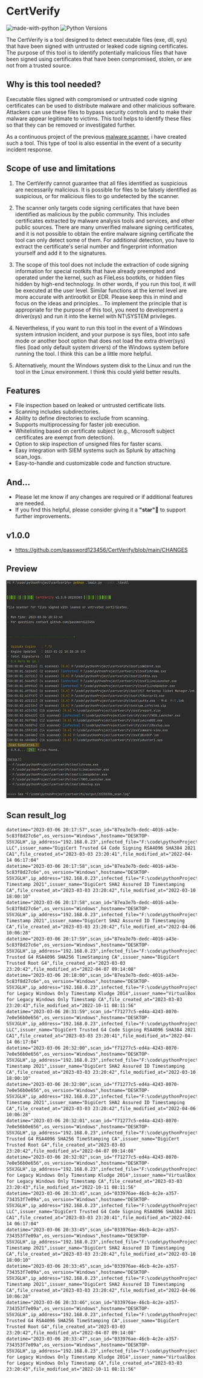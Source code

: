 # CertVerify
![made-with-python][made-with-python]
![Python Versions][pyversion-button]

[pyversion-button]: https://img.shields.io/pypi/pyversions/Markdown.svg
[made-with-python]: https://img.shields.io/badge/Made%20with-Python-1f425f.svg


The CertVerify is a tool designed to detect executable files (exe, dll, sys) that have been signed with untrusted or leaked code signing certificates. The purpose of this tool is to identify potentially malicious files that have been signed using certificates that have been compromised, stolen, or are not from a trusted source.


## Why is this tool needed?
Executable files signed with compromised or untrusted code signing certificates can be used to distribute malware and other malicious software. Attackers can use these files to bypass security controls and to make their malware appear legitimate to victims. This tool helps to identify these files so that they can be removed or investigated further.

As a continuous project of the previous [malware scanner](https://github.com/password123456/malwarescanner), i have created such a tool. This type of tool is also essential in the event of a security incident response.


## Scope of use and limitations
1. The CertVerify cannot guarantee that all files identified as suspicious are necessarily malicious. It is possible for files to be falsely identified as suspicious, or for malicious files to go undetected by the scanner.

2. The scanner only targets code signing certificates that have been identified as malicious by the public community. This includes certificates extracted by malware analysis tools and services, and other public sources. There are many unverified malware signing certificates, and it is not possible to obtain the entire malware signing certificate the tool can only detect some of them. For additional detection, you have to extract the certificate's serial number and fingerprint information yourself and add it to the signatures.


3. The scope of this tool does not include the extraction of code signing information for special rootkits that have already preempted and operated under the kernel, such as FileLess bootkits, or hidden files hidden by high-end technology. In other words, if you run this tool, it will be executed at the user level. Similar functions at the kernel level are more accurate with antirootkit or EDR. Please keep this in mind and focus on the ideas and principles... To implement the principle that is appropriate for the purpose of this tool, you need to development a driver(sys) and run it into the kernel with NT\SYSTEM privileges.

4. Nevertheless, if you want to run this tool in the event of a Windows system intrusion incident, and your purpose is sys files, boot into safe mode or another boot option that does not load the extra driver(sys) files (load only default system drivers) of the Windows system before running the tool. I think this can be a little more helpful.

5. Alternatively, mount the Windows system disk to the Linux and run the tool in the Linux environment. I think this could yield better results.


## Features
- File inspection based on leaked or untrusted certificate lists.
- Scanning includes subdirectories.
- Ability to define directories to exclude from scanning.
- Supports multiprocessing for faster job execution.
- Whitelisting based on certificate subject (e.g., Microsoft subject certificates are exempt from detection).
- Option to skip inspection of unsigned files for faster scans.
- Easy integration with SIEM systems such as Splunk by attaching scan_logs.
- Easy-to-handle and customizable code and function structure.


## And...
- Please let me know if any changes are required or if additional features are needed.
- If you find this helpful, please consider giving it a **"star"**:star2: to support further improvements.


## v1.0.0
- https://github.com/password123456/CertVerify/blob/main/CHANGES

## Preview
![preview](https://github.com/password123456/CertVerify/blob/main/preview.JPG)

## Scan result_log

```
datetime="2023-03-06 20:17:57",scan_id="87ea3e7b-dedc-4016-a43e-5c83f8d27c6e",os_version="Windows",hostname="DESKTOP-S5VJGLH",ip_address="192.168.0.23",infected_file="F:\code\pythonProject\certverify\test\chrome.exe",signature_hash="sha256",serial_number="0e4418e2dede36dd2974c3443afb5ce5",thumbprint="7d3d117664f121e592ef897973ef9c159150e3d736326e9cd2755f71e0febc0c",subject_name="Google LLC",issuer_name="DigiCert Trusted G4 Code Signing RSA4096 SHA384 2021 CA1",file_created_at="2023-03-03 23:20:41",file_modified_at="2022-04-14 06:17:04"
datetime="2023-03-06 20:17:58",scan_id="87ea3e7b-dedc-4016-a43e-5c83f8d27c6e",os_version="Windows",hostname="DESKTOP-S5VJGLH",ip_address="192.168.0.23",infected_file="F:\code\pythonProject\certverify\test\LineLauncher.exe",signature_hash="sha256",serial_number="0d424ae0be3a88ff604021ce1400f0dd",thumbprint="b3109006bc0ad98307915729e04403415c83e3292b614f26964c8d3571ecf5a9",subject_name="DigiCert Timestamp 2021",issuer_name="DigiCert SHA2 Assured ID Timestamping CA",file_created_at="2023-03-03 23:20:42",file_modified_at="2022-03-10 18:00:10"
datetime="2023-03-06 20:17:58",scan_id="87ea3e7b-dedc-4016-a43e-5c83f8d27c6e",os_version="Windows",hostname="DESKTOP-S5VJGLH",ip_address="192.168.0.23",infected_file="F:\code\pythonProject\certverify\test\LineUpdater.exe",signature_hash="sha256",serial_number="0d424ae0be3a88ff604021ce1400f0dd",thumbprint="b3109006bc0ad98307915729e04403415c83e3292b614f26964c8d3571ecf5a9",subject_name="DigiCert Timestamp 2021",issuer_name="DigiCert SHA2 Assured ID Timestamping CA",file_created_at="2023-03-03 23:20:42",file_modified_at="2022-04-06 10:06:28"
datetime="2023-03-06 20:17:59",scan_id="87ea3e7b-dedc-4016-a43e-5c83f8d27c6e",os_version="Windows",hostname="DESKTOP-S5VJGLH",ip_address="192.168.0.23",infected_file="F:\code\pythonProject\certverify\test\TWOD_Launcher.exe",signature_hash="sha256",serial_number="073637b724547cd847acfd28662a5e5b",thumbprint="281734d4592d1291d27190709cb510b07e22c405d5e0d6119b70e73589f98acf",subject_name="DigiCert Trusted G4 RSA4096 SHA256 TimeStamping CA",issuer_name="DigiCert Trusted Root G4",file_created_at="2023-03-03 23:20:42",file_modified_at="2022-04-07 09:14:08"
datetime="2023-03-06 20:18:00",scan_id="87ea3e7b-dedc-4016-a43e-5c83f8d27c6e",os_version="Windows",hostname="DESKTOP-S5VJGLH",ip_address="192.168.0.23",infected_file="F:\code\pythonProject\certverify\test\VBoxSup.sys",signature_hash="sha256",serial_number="2f451139512f34c8c528b90bca471f767b83c836",thumbprint="3aa166713331d894f240f0931955f123873659053c172c4b22facd5335a81346",subject_name="VirtualBox for Legacy Windows Only Timestamp Kludge 2014",issuer_name="VirtualBox for Legacy Windows Only Timestamp CA",file_created_at="2023-03-03 23:20:43",file_modified_at="2022-10-11 08:11:56"
datetime="2023-03-06 20:31:59",scan_id="f71277c5-ed4a-4243-8070-7e0e56b0e656",os_version="Windows",hostname="DESKTOP-S5VJGLH",ip_address="192.168.0.23",infected_file="F:\code\pythonProject\certverify\test\chrome.exe",signature_hash="sha256",serial_number="0e4418e2dede36dd2974c3443afb5ce5",thumbprint="7d3d117664f121e592ef897973ef9c159150e3d736326e9cd2755f71e0febc0c",subject_name="Google LLC",issuer_name="DigiCert Trusted G4 Code Signing RSA4096 SHA384 2021 CA1",file_created_at="2023-03-03 23:20:41",file_modified_at="2022-04-14 06:17:04"
datetime="2023-03-06 20:32:00",scan_id="f71277c5-ed4a-4243-8070-7e0e56b0e656",os_version="Windows",hostname="DESKTOP-S5VJGLH",ip_address="192.168.0.23",infected_file="F:\code\pythonProject\certverify\test\LineLauncher.exe",signature_hash="sha256",serial_number="0d424ae0be3a88ff604021ce1400f0dd",thumbprint="b3109006bc0ad98307915729e04403415c83e3292b614f26964c8d3571ecf5a9",subject_name="DigiCert Timestamp 2021",issuer_name="DigiCert SHA2 Assured ID Timestamping CA",file_created_at="2023-03-03 23:20:42",file_modified_at="2022-03-10 18:00:10"
datetime="2023-03-06 20:32:00",scan_id="f71277c5-ed4a-4243-8070-7e0e56b0e656",os_version="Windows",hostname="DESKTOP-S5VJGLH",ip_address="192.168.0.23",infected_file="F:\code\pythonProject\certverify\test\LineUpdater.exe",signature_hash="sha256",serial_number="0d424ae0be3a88ff604021ce1400f0dd",thumbprint="b3109006bc0ad98307915729e04403415c83e3292b614f26964c8d3571ecf5a9",subject_name="DigiCert Timestamp 2021",issuer_name="DigiCert SHA2 Assured ID Timestamping CA",file_created_at="2023-03-03 23:20:42",file_modified_at="2022-04-06 10:06:28"
datetime="2023-03-06 20:32:01",scan_id="f71277c5-ed4a-4243-8070-7e0e56b0e656",os_version="Windows",hostname="DESKTOP-S5VJGLH",ip_address="192.168.0.23",infected_file="F:\code\pythonProject\certverify\test\TWOD_Launcher.exe",signature_hash="sha256",serial_number="073637b724547cd847acfd28662a5e5b",thumbprint="281734d4592d1291d27190709cb510b07e22c405d5e0d6119b70e73589f98acf",subject_name="DigiCert Trusted G4 RSA4096 SHA256 TimeStamping CA",issuer_name="DigiCert Trusted Root G4",file_created_at="2023-03-03 23:20:42",file_modified_at="2022-04-07 09:14:08"
datetime="2023-03-06 20:32:02",scan_id="f71277c5-ed4a-4243-8070-7e0e56b0e656",os_version="Windows",hostname="DESKTOP-S5VJGLH",ip_address="192.168.0.23",infected_file="F:\code\pythonProject\certverify\test\VBoxSup.sys",signature_hash="sha256",serial_number="2f451139512f34c8c528b90bca471f767b83c836",thumbprint="3aa166713331d894f240f0931955f123873659053c172c4b22facd5335a81346",subject_name="VirtualBox for Legacy Windows Only Timestamp Kludge 2014",issuer_name="VirtualBox for Legacy Windows Only Timestamp CA",file_created_at="2023-03-03 23:20:43",file_modified_at="2022-10-11 08:11:56"
datetime="2023-03-06 20:33:45",scan_id="033976ae-46cb-4c2e-a357-734353f7e09a",os_version="Windows",hostname="DESKTOP-S5VJGLH",ip_address="192.168.0.23",infected_file="F:\code\pythonProject\certverify\test\chrome.exe",signature_hash="sha256",serial_number="0e4418e2dede36dd2974c3443afb5ce5",thumbprint="7d3d117664f121e592ef897973ef9c159150e3d736326e9cd2755f71e0febc0c",subject_name="Google LLC",issuer_name="DigiCert Trusted G4 Code Signing RSA4096 SHA384 2021 CA1",file_created_at="2023-03-03 23:20:41",file_modified_at="2022-04-14 06:17:04"
datetime="2023-03-06 20:33:45",scan_id="033976ae-46cb-4c2e-a357-734353f7e09a",os_version="Windows",hostname="DESKTOP-S5VJGLH",ip_address="192.168.0.23",infected_file="F:\code\pythonProject\certverify\test\LineLauncher.exe",signature_hash="sha256",serial_number="0d424ae0be3a88ff604021ce1400f0dd",thumbprint="b3109006bc0ad98307915729e04403415c83e3292b614f26964c8d3571ecf5a9",subject_name="DigiCert Timestamp 2021",issuer_name="DigiCert SHA2 Assured ID Timestamping CA",file_created_at="2023-03-03 23:20:42",file_modified_at="2022-03-10 18:00:10"
datetime="2023-03-06 20:33:45",scan_id="033976ae-46cb-4c2e-a357-734353f7e09a",os_version="Windows",hostname="DESKTOP-S5VJGLH",ip_address="192.168.0.23",infected_file="F:\code\pythonProject\certverify\test\LineUpdater.exe",signature_hash="sha256",serial_number="0d424ae0be3a88ff604021ce1400f0dd",thumbprint="b3109006bc0ad98307915729e04403415c83e3292b614f26964c8d3571ecf5a9",subject_name="DigiCert Timestamp 2021",issuer_name="DigiCert SHA2 Assured ID Timestamping CA",file_created_at="2023-03-03 23:20:42",file_modified_at="2022-04-06 10:06:28"
datetime="2023-03-06 20:33:46",scan_id="033976ae-46cb-4c2e-a357-734353f7e09a",os_version="Windows",hostname="DESKTOP-S5VJGLH",ip_address="192.168.0.23",infected_file="F:\code\pythonProject\certverify\test\TWOD_Launcher.exe",signature_hash="sha256",serial_number="073637b724547cd847acfd28662a5e5b",thumbprint="281734d4592d1291d27190709cb510b07e22c405d5e0d6119b70e73589f98acf",subject_name="DigiCert Trusted G4 RSA4096 SHA256 TimeStamping CA",issuer_name="DigiCert Trusted Root G4",file_created_at="2023-03-03 23:20:42",file_modified_at="2022-04-07 09:14:08"
datetime="2023-03-06 20:33:47",scan_id="033976ae-46cb-4c2e-a357-734353f7e09a",os_version="Windows",hostname="DESKTOP-S5VJGLH",ip_address="192.168.0.23",infected_file="F:\code\pythonProject\certverify\test\VBoxSup.sys",signature_hash="sha256",serial_number="2f451139512f34c8c528b90bca471f767b83c836",thumbprint="3aa166713331d894f240f0931955f123873659053c172c4b22facd5335a81346",subject_name="VirtualBox for Legacy Windows Only Timestamp Kludge 2014",issuer_name="VirtualBox for Legacy Windows Only Timestamp CA",file_created_at="2023-03-03 23:20:43",file_modified_at="2022-10-11 08:11:56"
```
